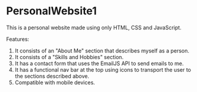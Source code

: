 # PersonalWebsite1
This is a personal website made using only HTML, CSS and JavaScript.

Features:
1. It consists of an "About Me" section that describes myself as a person.
2. It consists of a "Skills and Hobbies" section.
3. It has a contact form that uses the EmailJS API to send emails to me.
4. It has a functional nav bar at the top using icons to transport the user to the sections described above.
5. Compatible with mobile devices.
